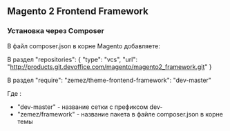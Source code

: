 ## Magento 2 Frontend Framework

### Установка через Composer

В файл composer.json в корне Magento добавляете:

В раздел "repositories":
{
    "type": "vcs",
    "url": "http://products.git.devoffice.com/magento/magento2_framework.git"
}

В раздел "require":
"zemez/theme-frontend-framework": "dev-master"

Где :
* "dev-master" - название сетки с префиксом dev-
* "zemez/framework" - название пакета в файле composer.json в корне темы